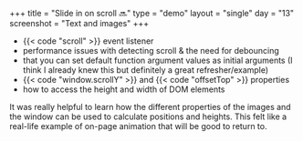 +++
title = "Slide in on scroll 🔜"
type = "demo"
layout = "single"
day = "13"
screenshot = "Text and images"
+++

* {{< code "scroll" >}} event listener
* performance issues with detecting scroll & the need for debouncing
* that you can set default function argument values as initial arguments (I think I already knew this but definitely a great refresher/example)
* {{< code "window.scrollY" >}} and {{< code "offsetTop" >}} properties
* how to access the height and width of DOM elements 

It was really helpful to learn how the different properties of the images and the window can be used to calculate positions and heights. This felt like a real-life example of on-page animation that will be good to return to.